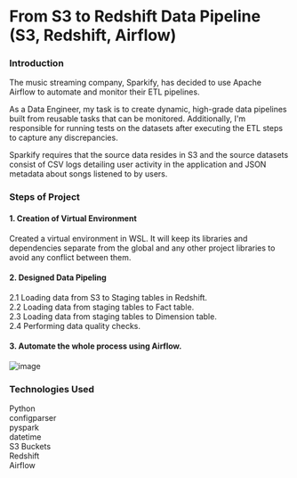 # From S3 to Redshift Data Pipeline (S3, Redshift, Airflow)
### Introduction
The music streaming company, Sparkify, has decided to use Apache Airflow to automate and monitor their ETL pipelines.

As a Data Engineer, my task is to create dynamic, high-grade data pipelines built from reusable tasks that can be monitored. Additionally, I'm responsible for running tests on the datasets after executing the ETL steps to capture any discrepancies.

Sparkify requires that the source data resides in S3 and the source datasets consist of CSV logs detailing user activity in the application and JSON metadata about songs listened to by users.
### Steps of Project
#### 1. Creation of Virtual Environment
Created a virtual environment in WSL. It will keep its libraries and dependencies separate from the global and any other project libraries to avoid any conflict between them.
#### 2. Designed Data Pipeling
2.1 Loading data from S3 to Staging tables in Redshift.<br>
2.2 Loading data from staging tables to Fact table.<br>
2.3 Loading data from staging tables to Dimension table.<br>
2.4 Performing data quality checks.<br>
#### 3. Automate the whole process using Airflow.
![image](https://github.com/jdenggao/S3-Redshift-Data-Pipeline/assets/112433825/8e2a98a3-cf9a-4fb2-a26e-21d8bd78c627)
### Technologies Used
Python <br>
configparser <br>
pyspark <br>
datetime <br>
S3 Buckets <br>
Redshift <br>
Airflow <br>
